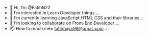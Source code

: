 - 👋 Hi, I’m @FatihN22
- 👀 I’m interested in Learn Developer things ...
- 🌱 I’m currently learning JavaScript HTML CSS and their libraries...
- 💞️ I’m looking to collaborate on Front-End Developer ...
- 📫 How to reach me= fatihnayir99@gmail.com...

<!---
FatihN22/FatihN22 is a ✨ special ✨ repository because its `README.md` (this file) appears on your GitHub profile.
You can click the Preview link to take a look at your changes.
--->
